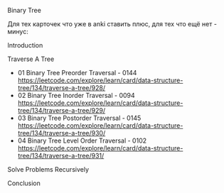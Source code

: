 Binary Tree

Для тех карточек что уже в anki ставить плюс, для тех что ещё нет - минус:

Introduction

Traverse A Tree

+ 01 Binary Tree Preorder Traversal - 0144 https://leetcode.com/explore/learn/card/data-structure-tree/134/traverse-a-tree/928/
+ 02 Binary Tree Inorder Traversal - 0094 https://leetcode.com/explore/learn/card/data-structure-tree/134/traverse-a-tree/929/
+ 03 Binary Tree Postorder Traversal - 0145 https://leetcode.com/explore/learn/card/data-structure-tree/134/traverse-a-tree/930/
+ 04 Binary Tree Level Order Traversal - 0102 https://leetcode.com/explore/learn/card/data-structure-tree/134/traverse-a-tree/931/

Solve Problems Recursively

Conclusion
